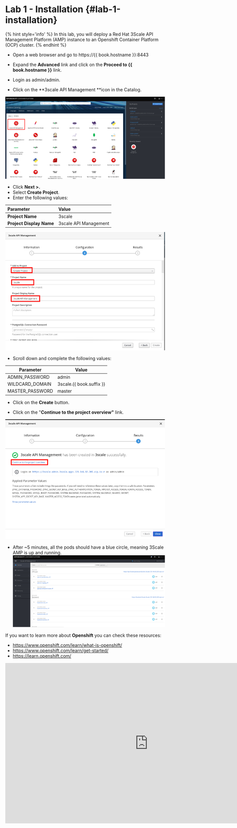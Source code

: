 <style>
.markdown-section img {
    border: 2px solid black;
}
</style>
# Lab 1 - Installation {#lab-1-installation}

{% hint style='info' %}
In this lab, you will deploy a Red Hat 3Scale API Management Platform \(AMP\) instance to an Openshift Container Platform \(OCP\) cluster. 
{% endhint %}

* Open a web browser and go to https://{{ book.hostname }}:8443 
* Expand the **Advanced** link and click on the **Proceed to {{ book.hostname }}** link.

* Login as admin/admin.
* Click on the **3scale API Management **icon in the Catalog.

![](/assets/3scale-openshift-catalog.png)

* Click **Next &gt;.**
* Select **Create Project**.
* Enter the following values:

| Parameter | Value |
| :--- | :--- |
| **Project Name** | 3scale |
| **Project Display Name** | 3scale API Management |


![](/assets/create-3scale-project.png)

* Scroll down and complete the following values:

| Parameter | Value |
| --- | --- |
| ADMIN\_PASSWORD | admin |
| WILDCARD\_DOMAIN | 3scale.{{ book.suffix }} |
| MASTER\_PASSWORD | master |

* Click on the **Create** button.

* Click on the "**Continue to the project overview"** link.

![](assets/create-3scale-project-completed.png)

* After ~5 minutes, all the pods should have a blue circle, meaning 3Scale AMP is up and running.
![](images/Selection_315.png)

If you want to learn more about **Openshift** you can check these resources:

* https://www.openshift.com/learn/what-is-openshift/
* https://www.openshift.com/learn/get-started/
* https://learn.openshift.com/

<iframe width="900" height="506" src="https://www.youtube.com/embed/D_Lj0rObunI" frameborder="0" allow="autoplay; encrypted-media" allowfullscreen></iframe>

